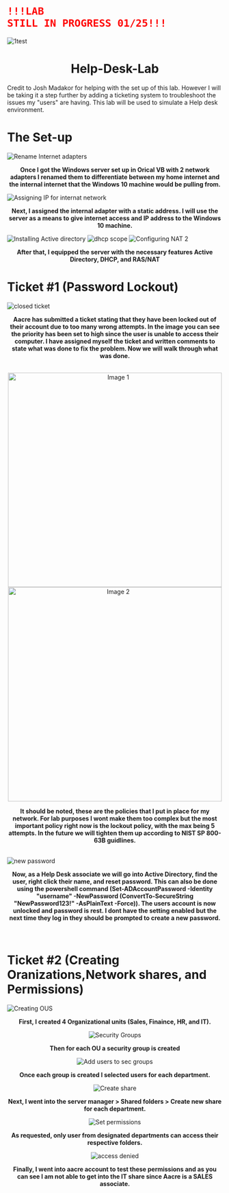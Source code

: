 # <code style="color : red">!!!LAB STILL IN PROGRESS 01/25!!!</code>

![1test](https://github.com/user-attachments/assets/a828d4fd-8f7d-41ee-8b64-b5a21ea8d279)

<div style="text-align: center;">
  <h1>Help-Desk-Lab</h1>
</div>
Credit to Josh Madakor for helping with the set up of this lab. However I will be taking it a step further by adding a ticketing system to troubleshoot the issues my "users" are having.  This lab will be used to simulate a Help desk environment. 


# The Set-up

![Rename Internet adapters ](https://github.com/user-attachments/assets/c658cf31-1434-4f68-866e-4b9dd00241a1)

<div align="center"><b>Once I got the Windows server set up in Orical VB with 2 network adapters I renamed them to differentiate between my home internet and the internal internet that the Windows 10 machine would be pulling from.</b>
</div>

![Assigning IP for internat network ](https://github.com/user-attachments/assets/89fbd4dd-3460-4543-ae6d-13d606f9749d)

<div align="center"><b>Next, I assigned the internal adapter with a static address. I will use the server as a means to give internet access and IP address to the Windows 10 machine.</b>
</div>

![Installing Active directory ](https://github.com/user-attachments/assets/38a51063-cca7-4c4c-b60a-d356a4ebb420)
![dhcp scope](https://github.com/user-attachments/assets/ae1654c3-05f2-4c74-b50c-ca9b7e8a9a4f)
![Configuring NAT 2](https://github.com/user-attachments/assets/8ece7ecd-64ae-47af-8688-b523434e1342)


<div align="center"><b>After that, I equipped the server with the necessary features Active Directory, DHCP, and RAS/NAT</b>
</div>

# Ticket #1 (Password Lockout)
![closed ticket](https://github.com/user-attachments/assets/2fd81a55-0c5c-4335-bb25-ee9ab5017d90)

<div align="center"><b>Aacre has submitted a ticket stating that they have been locked out of their account due to too many wrong attempts. In the image you can see the priority has been set to high since the user is unable to access their computer. I have assigned myself the ticket and written comments to state what was done to fix the problem. Now we will walk through what was done. </b>
</div>

<br/>

<p align="center">
  <img src="https://github.com/user-attachments/assets/cef4ce63-4837-4963-879c-918ea23bf015" alt="Image 1" width="500">
  <img src="https://github.com/user-attachments/assets/4cdc4a78-eabe-4d79-ac8a-dbc06cac8197" alt="Image 2" width="500">
</p>

<div align="center"><b> It should be noted, these are the policies that I put in place for my network. For lab purposes I wont make them too complex but the most important policy right now is the lockout policy, with the max being 5 attempts. In the future we will tighten them up according to NIST SP 800-63B guidlines.</b>
</div>
<br/>

![new password](https://github.com/user-attachments/assets/b1618301-6545-413b-bccb-30ae83bf15af)
<div align="center"><b> Now, as a Help Desk associate we will go into Active Directory, find the user, right click their name, and reset password. This can also be done using the powershell command (Set-ADAccountPassword -Identity "username" -NewPassword (ConvertTo-SecureString "NewPassword123!" -AsPlainText -Force)). The users account is now unlocked and password is rest. I dont have the setting enabled but the next time they log in they should be prompted to create a new password. </b>
</div>
<br/>
<br/>

# Ticket #2 (Creating Oranizations,Network shares, and Permissions)

![Creating OUS](https://github.com/user-attachments/assets/e0dbd29e-eac9-48f1-8938-b26669f615e9)
<br/>
<div align="center"><b> First, I created 4 Organizational units (Sales, Finaince, HR, and IT). </b>
<br/>

![Security Groups](https://github.com/user-attachments/assets/b374377d-a6f2-48b5-8771-e156ac7416e1)
<br/>
<div align="center"><b>Then for each OU a security group is created </b>
<br/>

![Add users to sec groups](https://github.com/user-attachments/assets/e7cd9011-2259-4302-811d-7342e1fda1c2)
<br/>
<div align="center"><b>Once each group is created I selected users for each department.  </b>
<br/>

![Create share](https://github.com/user-attachments/assets/b2b37d8b-bbf2-47fb-ad93-e129a96655f1)
<br/>
<div align="center"><b>Next, I went into the server manager > Shared folders > Create new share for each department.  </b>
<br/>

![Set permissions](https://github.com/user-attachments/assets/b42bec9f-e29c-4d99-a8bf-71e64d51f90a)
<br/>
<div align="center"><b>As requested, only user from designated departments can access their respective folders.  </b>
<br/>

![access denied](https://github.com/user-attachments/assets/d75cb499-a6f1-43ce-8d08-28647620b7cf)
<br/>
<div align="center"><b>Finally, I went into aacre account to test these permissions and as you can see I am not able to get into the IT share since Aacre is a SALES associate.  </b>
<br/>






